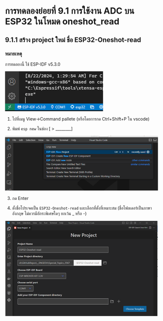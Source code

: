 # การทดลองย่อยที่ 9.1 การใช้งาน ADC บน ESP32 ในโหมด oneshot_read

## 9.1.1 สร้าง project ใหม่ ชื่อ ESP32-Oneshot-read

###  หมายเหตุ
การทดลองนี้ ใช้ ESP-IDF v5.3.0

![alt text](image-13.png)

1. ไปที่เมนู View->Command pallete (หรือโดยการกด Ctrl+Shift+P  ใน vscode)

2. พิมพ์ `esp new` ในช่อง [ > ________]

![alt text](image-4.png)


3. กด Enter

4. ตั้งชื่อโปรเจคเป็น `ESP32-Oneshot-read` และเลือกที่ตั้งที่เหมาะสม (ชื่อโฟลเดอร์เป็นภาษาอังกฤษ ไม่ควรมีอักระพิเศษใดๆ ยกเว้น _ หรือ -)


![alt text](image-11.png)
